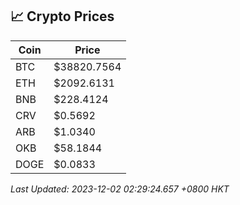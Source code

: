 ## 📈 Crypto Prices

| Coin | Price |
| ---- | ----- |
| BTC | $38820.7564 |
| ETH | $2092.6131 |
| BNB | $228.4124 |
| CRV | $0.5692 |
| ARB | $1.0340 |
| OKB | $58.1844 |
| DOGE | $0.0833 |

_Last Updated: 2023-12-02 02:29:24.657 +0800 HKT_